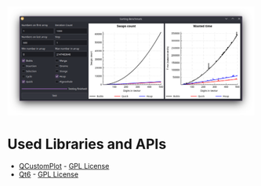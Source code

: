![Screenshot](./Image.png)

# Used Libraries and APIs
 - [QCustomPlot](https://www.qcustomplot.com/) - [GPL License](./external/qcustomplot/GPL.txt)
 - [Qt6](https://github.com/qt/qtbase) - [GPL License](https://github.com/qt/qtbase/blob/dev/LICENSES/GPL-3.0-only.txt)
